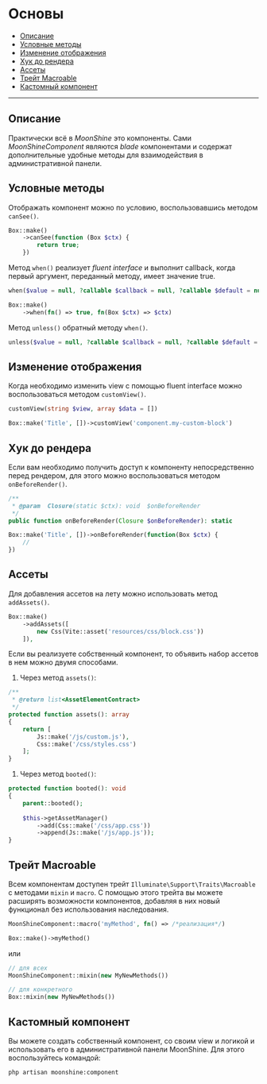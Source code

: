 # Основы

- [Описание](#description)
- [Условные методы](#conditional-methods)
- [Изменение отображения](#custom-view)
- [Хук до рендера](#on-before-render)
- [Ассеты](#assets)
- [Трейт Macroable](#macroable)
- [Кастомный компонент](#custom)

---

<a name="description"></a>
## Описание

Практически всё в *MoonShine* это компоненты. Сами *MoonShineComponent* являются *blade* компонентами и содержат дополнительные удобные методы для взаимодействия в административной панели.

<a name="conditional-methods"></a>
## Условные методы

Отображать компонент можно по условию, воспользовавшись методом `canSee()`.

```php
Box::make()
    ->canSee(function (Box $ctx) {
        return true;
    })
```

Метод `when()` реализует *fluent interface* и выполнит callback, когда первый аргумент, переданный методу, имеет значение true.

```php
when($value = null, ?callable $callback = null, ?callable $default = null)
```

```php
Box::make()
    ->when(fn() => true, fn(Box $ctx) => $ctx)
```

Метод `unless()` обратный методу `when()`.

```php
unless($value = null, ?callable $callback = null, ?callable $default = null)
```

<a name="custom-view"></a>
## Изменение отображения

Когда необходимо изменить view с помощью fluent interface можно воспользоваться методом `customView()`.

```php
customView(string $view, array $data = [])
```

```php
Box::make('Title', [])->customView('component.my-custom-block')
```

<a name="on-before-render"></a>
## Хук до рендера

Если вам необходимо получить доступ к компоненту непосредственно перед рендером, для этого можно воспользоваться методом `onBeforeRender()`.

```php
/**
 * @param  Closure(static $ctx): void  $onBeforeRender
 */
public function onBeforeRender(Closure $onBeforeRender): static
```

```php
Box::make('Title', [])->onBeforeRender(function(Box $ctx) {
    // 
})
```

<a name="assets"></a>
## Ассеты

Для добавления ассетов на лету можно использовать метод `addAssets()`.

```php
Box::make()
    ->addAssets([
        new Css(Vite::asset('resources/css/block.css'))
    ]),
```

Если вы реализуете собственный компонент, то объявить набор ассетов в нем можно двумя способами.

1. Через метод `assets()`:

```php
/**
 * @return list<AssetElementContract>
 */
protected function assets(): array
{
    return [
        Js::make('/js/custom.js'),
        Css::make('/css/styles.css')
    ];
}
```

1. Через метод `booted()`:

```php
protected function booted(): void
{
    parent::booted();
    
    $this->getAssetManager()
        ->add(Css::make('/css/app.css'))
        ->append(Js::make('/js/app.js'));
}
```

<a name="macroable"></a>
## Трейт Macroable

Всем компонентам доступен трейт `Illuminate\Support\Traits\Macroable` с методами `mixin` и `macro`. С помощью этого трейта вы можете расширять возможности компонентов, добавляя в них новый функционал без использования наследования.

```php
MoonShineComponent::macro('myMethod', fn() => /*реализация*/)

Box::make()->myMethod()
```

или

```php
// для всех
MoonShineComponent::mixin(new MyNewMethods())

// для конкретного
Box::mixin(new MyNewMethods())
```

<a name="custom"></a>
## Кастомный компонент

Вы можете создать собственный компонент, со своим view и логикой и использовать его в административной панели MoonShine. 
Для этого воспользуйтесь командой:

```shell
php artisan moonshine:component
```
